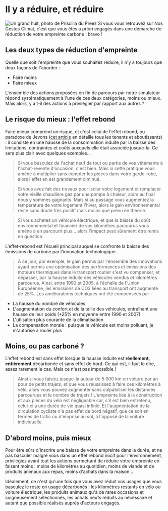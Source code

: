 # Il y a réduire, et réduire

![Un grand huit, photo de Priscilla du Preez](/images/priscilla-du-preez-rollercoaster.jpg)
Si vous vous retrouvez sur Nos Gestes Climat, c'est que vous êtes a priori engagés dans une démarche de réduction de votre empreinte carbone : bravo !

## Les deux types de réduction d'empreinte

Quelle que soit l'empreinte que vous souhaitez réduire, il n'y a toujours que deux façons de l'aborder :

-   Faire moins
-   Faire mieux

L'ensemble des actions proposées en fin de parcours par notre simulateur répond systématiquement à l'une de ces deux catégories, moins ou mieux. Mais alors, y a t-il des actions à privilégier par rapport aux autres ?

## Le risque du mieux : l'effet rebond

Faire mieux comprend un risque, et c'est celui de l'effet rebond, ou paradoxe de Jevons ([cet article](https://bonpote.com/propos-5-paradoxe-de-jevons-et-effet-rebond/) en détaille tous les tenants et aboutissants) : il consiste en une hausse de la consommation induite par la baisse des limitations, contraintes et coûts auxquels elle était associée jusque-là. Ce sera plus clair avec quelques exemples...

> Si vous basculez de l'achat neuf de tout ou partie de vos vêtements à l'achat-revente d'occasion, c'est bien. Mais si cette pratique vous amène à multiplier sans compter les pièces dans votre garde-robe, alors l'effet en est grandement diminué.

> Si vous avez fait des travaux pour isoler votre logement et remplacer votre vieille chaudière gaz par une pompe à chaleur, alors au final nous y sommes gagnants. Mais si au passage vous augmentez la température de votre logement l'hiver, alors le gain environnemental reste sans doute très positif mais moins que prévu en théorie.

> Si vous achetez un véhicule électrique, et que la baisse du coût environnemental et financier de vos kilomètres parcourus vous amène à en parcourir plus... alors l'impact peut sûrement être remis en question.

L'effet-rebond est l'écueil principal auquel se confronte la baisse des émissions de carbone par l'innovation technologique.

> À ce jour, par exemple, le gain permis par l'ensemble des innovations ayant permis une optimisation des performances et émissions des moteurs thermiques dans le transport routier s'est vu compenser, et dépasser, par la hausse induite des véhicules vendus et kilomètres parcourus. Ainsi, entre 1990 et 2005, à l'échelle de l'Union Européenne, les émissions de CO2 liées au transport ont augmenté de 25%. Les améliorations techniques ont été compensées par :

-   La hausse du nombre de véhicules
-   L'augmentation du confort et de la taille des véhicules, entraînant une hausse de leur poids (+25% en moyenne entre 1990 et 2007)
-   L'utlisation plus courante de la climatisation
-   La compensation morale : puisque le véhicule est moins polluant, je m'autorise à rouler plus

## Moins, ou pas carboné ?

L'effet rebond est sans effet lorsque la hausse induite est **réellement, entièrement** décarbonée et sans effet de bord. Ce qui est, il faut le dire, assez rarement le cas. Mais ce n'est pas impossible !

> Ainsi si vous faisiez jusque-là autour de 5 000 km en voiture par an pour de petits trajets, et que vous réussissez à faire ces kilomètres à vélo, alors vous pouvez augmenter sans culpabiliser les distances parcourues et le nombre de trajets ! L'empreinte liée à la construction et aux pièces du vélo est négligeable car, s'il est bien entretenu, celui-ci a une durée de vie quasi infinie. Et l'augmentation de la circulation cycliste n'a pas effet de bord négatif, que ce soit en termes de trafic ou d'emprise au sol, à l'opposé de la voiture individuelle.

## D'abord moins, puis mieux

Pour être sûrs d'inscrire une baisse de votre empreinte dans la durée, et ne pas basculer malgré vous dans un effet rebond nocif pour l'environnement, privilégiez avant tout les actions permettant de réduire votre empreinte en faisant moins : moins de kilomètres au quotidien, moins de viande et de produits animaux aux repas, moins d'achats dans la maison...

Idéalement, ce n'est qu'une fois que vous avez réduit vos usages que vous basculez le reste en usage décarbonés : les kilomètres restants en vélo ou voiture électrique, les produits animaux qu'à de rares occasions et soigneusement sélectionnés, les achats neufs réduits au nécessaire et autant que possible réalisés auprès d'acteurs engagés.
